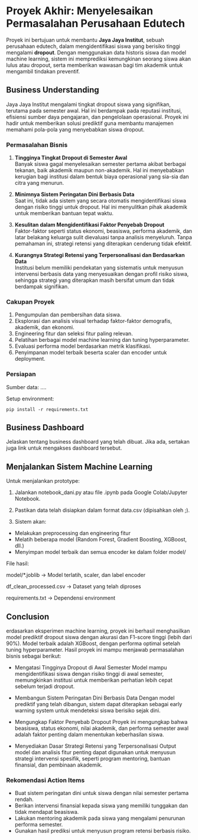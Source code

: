 # Proyek Akhir: Menyelesaikan Permasalahan Perusahaan Edutech
Proyek ini bertujuan untuk membantu **Jaya Jaya Institut**, sebuah perusahaan edutech, dalam mengidentifikasi siswa yang berisiko tinggi mengalami **dropout**. Dengan menggunakan data historis siswa dan model machine learning, sistem ini memprediksi kemungkinan seorang siswa akan lulus atau dropout, serta memberikan wawasan bagi tim akademik untuk mengambil tindakan preventif.
## Business Understanding
Jaya Jaya Institut mengalami tingkat dropout siswa yang signifikan, terutama pada semester awal. Hal ini berdampak pada reputasi institusi, efisiensi sumber daya pengajaran, dan pengelolaan operasional. Proyek ini hadir untuk memberikan solusi prediktif guna membantu manajemen memahami pola-pola yang menyebabkan siswa dropout.
### Permasalahan Bisnis
1. **Tingginya Tingkat Dropout di Semester Awal**  
   Banyak siswa gagal menyelesaikan semester pertama akibat berbagai tekanan, baik akademik maupun non-akademik. Hal ini menyebabkan kerugian bagi institusi dalam bentuk biaya operasional yang sia-sia dan citra yang menurun.

2. **Minimnya Sistem Peringatan Dini Berbasis Data**  
   Saat ini, tidak ada sistem yang secara otomatis mengidentifikasi siswa dengan risiko tinggi untuk dropout. Hal ini menyulitkan pihak akademik untuk memberikan bantuan tepat waktu.

3. **Kesulitan dalam Mengidentifikasi Faktor Penyebab Dropout**  
   Faktor-faktor seperti status ekonomi, beasiswa, performa akademik, dan latar belakang keluarga sulit dievaluasi tanpa analisis menyeluruh. Tanpa pemahaman ini, strategi retensi yang diterapkan cenderung tidak efektif.

4. **Kurangnya Strategi Retensi yang Terpersonalisasi dan Berdasarkan Data**  
   Institusi belum memiliki pendekatan yang sistematis untuk menyusun intervensi berbasis data yang menyesuaikan dengan profil risiko siswa, sehingga strategi yang diterapkan masih bersifat umum dan tidak berdampak signifikan.


### Cakupan Proyek
1. Pengumpulan dan pembersihan data siswa.
2. Eksplorasi dan analisis visual terhadap faktor-faktor demografis, akademik, dan ekonomi.
3. Engineering fitur dan seleksi fitur paling relevan.
4. Pelatihan berbagai model machine learning dan tuning hyperparameter.
5. Evaluasi performa model berdasarkan metrik klasifikasi.
6. Penyimpanan model terbaik beserta scaler dan encoder untuk deployment.

### Persiapan

Sumber data: ....

Setup environment:
```
pip install -r requirements.txt
```

## Business Dashboard
Jelaskan tentang business dashboard yang telah dibuat. Jika ada, sertakan juga link untuk mengakses dashboard tersebut.

## Menjalankan Sistem Machine Learning
Untuk menjalankan prototype:
1. Jalankan notebook_dani.py atau file .ipynb pada Google Colab/Jupyter Notebook.
2. Pastikan data telah disiapkan dalam format data.csv (dipisahkan oleh ;).

3. Sistem akan:
- Melakukan preprocessing dan engineering fitur
- Melatih beberapa model (Random Forest, Gradient Boosting, XGBoost, dll.)
- Menyimpan model terbaik dan semua encoder ke dalam folder model/

File hasil:

model/*.joblib → Model terlatih, scaler, dan label encoder

df_clean_processed.csv → Dataset yang telah diproses

requirements.txt → Dependensi environment

## Conclusion
erdasarkan eksperimen machine learning, proyek ini berhasil menghasilkan model prediktif dropout siswa dengan akurasi dan F1-score tinggi (lebih dari 90%). Model terbaik adalah XGBoost, dengan performa optimal setelah tuning hyperparameter. Hasil proyek ini mampu menjawab permasalahan bisnis sebagai berikut:

- Mengatasi Tingginya Dropout di Awal Semester
Model mampu mengidentifikasi siswa dengan risiko tinggi di awal semester, memungkinkan institusi untuk memberikan perhatian lebih cepat sebelum terjadi dropout.

- Membangun Sistem Peringatan Dini Berbasis Data
Dengan model prediktif yang telah dibangun, sistem dapat diterapkan sebagai early warning system untuk mendeteksi siswa berisiko sejak dini.

- Mengungkap Faktor Penyebab Dropout
Proyek ini mengungkap bahwa beasiswa, status ekonomi, nilai akademik, dan performa semester awal adalah faktor penting dalam menentukan keberhasilan siswa.

- Menyediakan Dasar Strategi Retensi yang Terpersonalisasi
Output model dan analisis fitur penting dapat digunakan untuk menyusun strategi intervensi spesifik, seperti program mentoring, bantuan finansial, dan pembinaan akademik.
### Rekomendasi Action Items
- Buat sistem peringatan dini untuk siswa dengan nilai semester pertama rendah.
- Berikan intervensi finansial kepada siswa yang memiliki tunggakan dan tidak mendapat beasiswa.
- Lakukan mentoring akademik pada siswa yang mengalami penurunan performa semester.
- Gunakan hasil prediksi untuk menyusun program retensi berbasis risiko.

